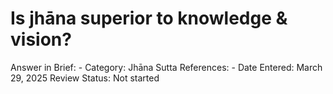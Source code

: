 # Is jhāna superior to knowledge & vision?

Answer in Brief: -
 Category: Jhāna
Sutta References: -
Date Entered: March 29, 2025
Review Status: Not started